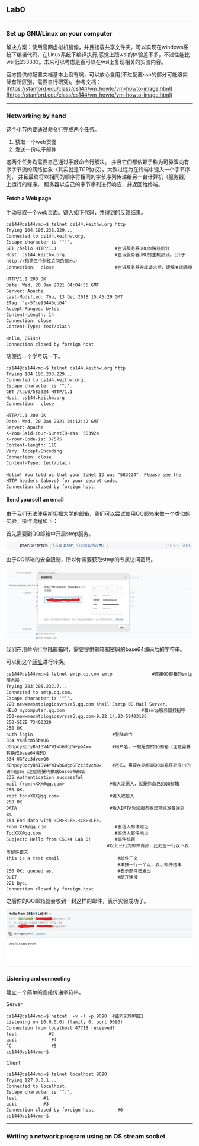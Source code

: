 ## Lab0

---

### Set up GNU/Linux on your computer

解决方案：使用官网虚拟机镜像，并且挂载共享文件夹。可以实现在windows系统下编辑代码，在Linux系统下编译执行,感觉上跟wsl的体验差不多，不过性能比wsl低233333。未来可以考虑是否可以在wsl上复现相关的实验内容。

官方提供的配置文档基本上没有坑，可以放心食用(不过配置ssh的部分可能跟实际有所区别，需要自行研究)。参考文档：[https://stanford.edu/class/cs144/vm_howto/vm-howto-image.html](https://stanford.edu/class/cs144/vm_howto/vm-howto-image.html)

---

### Networking by hand

这个小节内要通过命令行完成两个任务。

1. 获取一个web页面
2. 发送一份电子邮件

这两个任务均需要自己通过手敲命令行解决。 并且它们都依赖于称为可靠双向有序字节流的网络抽象（其实就是TCP协议）。大致过程为在终端中键入一个字节序列， 并且最终将以相同的顺序将相同的字节序列传递给另一台计算机（服务器）上运行的程序。 服务器以自己的字节序列进行响应，并返回给终端。

#### Fetch a Web page

手动获取一个web页面。键入如下代码，并得到的反馈结果。

```
cs144@cs144vm:~$ telnet cs144.keithw.org http
Trying 104.196.238.229...
Connected to cs144.keithw.org.
Escape character is '^]'.
GET /hello HTTP/1.1                      #告诉服务器URL的路径部分
Host: cs144.keithw.org                   #告诉服务器URL的主机部分。(介于http://和第三个斜杠之间的部分。）
Connection:  close                       #告诉服务器完成请求后，理解关闭连接

HTTP/1.1 200 OK
Date: Wed, 20 Jan 2021 04:04:55 GMT
Server: Apache
Last-Modified: Thu, 13 Dec 2018 15:45:29 GMT
ETag: "e-57ce93446cb64"
Accept-Ranges: bytes
Content-Length: 14
Connection: close
Content-Type: text/plain

Hello, CS144!
Connection closed by foreign host.
```

随便捏一个学号玩一下。

```
cs144@cs144vm:~$ telnet cs144.keithw.org http
Trying 104.196.238.229...
Connected to cs144.keithw.org.
Escape character is '^]'.
GET /lab0/583924 HTTP/1.1
Host: cs144.keithw.org
Connection:  close

HTTP/1.1 200 OK
Date: Wed, 20 Jan 2021 04:12:42 GMT
Server: Apache
X-You-Said-Your-SunetID-Was: 583924
X-Your-Code-Is: 37575
Content-length: 110
Vary: Accept-Encoding
Connection: close
Content-Type: text/plain

Hello! You told us that your SUNet ID was "583924". Please see the HTTP headers (above) for your secret code.
Connection closed by foreign host.
```

#### Send yourself an email

由于我们无法使用斯坦福大学的邮箱，我们可以尝试使用QQ邮箱来做一个类似的实验。操作流程如下：

首先需要到QQ邮箱中开启stmp服务。

![](img-lab0\lab0-img-2.png)

由于QQ邮箱的安全限制，所以你需要获取stmp的专属访问密码。

![](img-lab0\lab0-img-1.png)

我们在用命令行登陆邮箱时，需要提供邮箱和密码的base64编码后的字符串。

可以到这个[网址](https://tool.oschina.net/encrypt?type=3)进行转换。

```
cs144@cs144vm:~$ telnet smtp.qq.com smtp               #连接QQ邮箱的smtp服务器
Trying 203.205.232.7...
Connected to smtp.qq.com.
Escape character is '^]'.
220 newxmesmtplogicsvrsza5.qq.com XMail Esmtp QQ Mail Server.
HELO mycomputer.qq.com                             #和smtp服务器打招呼
250-newxmesmtplogicsvrsza5.qq.com-9.22.14.83-59403186
250-SIZE 73400320
250 OK
auth login                              #登陆命令
334 VXNlcm5hbWU6                        
dGhpcyBpcyBhIGV4YW1wbGUgbWFpbA==        #用户名，一般是你的QQ邮箱（注意需要转换成base64编码）
334 UGFzc3dvcmQ6
dGhpcyBpcyBhIGV4YW1wbGUgcGFzc3dvcmQ=    #密码，需要在网页端QQ邮箱获取专门的访问密码（注意需要转换成base64编码）
235 Authentication successful
mail from:<XXX@qq.com>                 #输入发信人，就是你自己的QQ邮箱
250 OK.
rcpt to:<XXX@qq.com>                   #输入收信人
250 OK
DATA                                   #输入DATA告知服务器您已经准备好启动。
354 End data with <CR><LF>.<CR><LF>.
From:XXX@qq.com                          #发信人邮件地址
To:XXX@qq.com                            #收信人邮件地址
Subject: Hello from CS144 Lab 0!         #邮件标题
									  #以上三行为邮件首部，此处空一行以下表示邮件正文
this is a test email                      #邮件正文
.                                         #单独一行一个点，表示邮件结束
250 OK: queued as.                        #表示邮件已发出
QUIT                                      #断开连接
221 Bye.
Connection closed by foreign host.
```

之后你的QQ邮箱就会收到一封这样的邮件，表示实验成功了。

![](img-lab0\lab0-img-3.png)

####   Listening and connecting

建立一个简单的连接传递字符串。

Server

```
cs144@cs144vm:~$ netcat  -v -l -p 9090  #监听9090端口
Listening on [0.0.0.0] (family 0, port 9090)
Connection from localhost 47718 received!
test  			#2
quit             #4
^C               #5
cs144@cs144vm:~$
```

Client

```
cs144@cs144vm:~$ telnet localhost 9090
Trying 127.0.0.1...
Connected to localhost.
Escape character is '^]'.
test          #1
quit          #3
Connection closed by foreign host.        #6
cs144@cs144vm:~$
```

---

### Writing a network program using an OS stream socket

